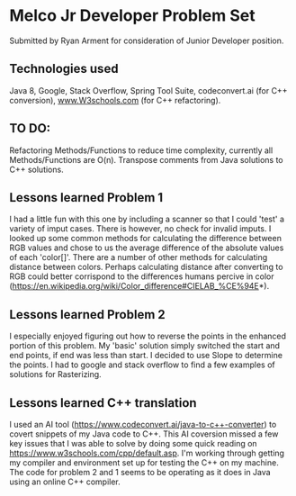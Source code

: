 # Melco Jr Developer Problem Set 
Submitted by Ryan Arment for consideration of Junior Developer position.

## Technologies used
Java 8, Google, Stack Overflow, Spring Tool Suite, codeconvert.ai (for C++ conversion), www.W3schools.com (for C++ refactoring).

## TO DO:
Refactoring Methods/Functions to reduce time complexity, currently all Methods/Functions are O(n).
Transpose comments from Java solutions to C++ solutions.

## Lessons learned Problem 1
I had a little fun with this one by including a scanner so that I could 'test' a variety of imput cases. There is however, no check for invalid imputs.
I looked up some common methods for calculating the difference between RGB values and chose to us the average difference of the absolute values of each 'color[]'. There are a number of other methods for calculating distance between colors. Perhaps calculating distance after converting to RGB could better corrispond to the differences humans percive in color (https://en.wikipedia.org/wiki/Color_difference#CIELAB_%CE%94E*).

## Lessons learned Problem 2
I especially enjoyed figuring out how to reverse the points in the enhanced portion of this problem. My 'basic' solution simply switched the start and end points, if end was less than start. I decided to use Slope to determine the points. I had to google and stack overflow to find a few examples of solutions for Rasterizing.

## Lessons learned C++ translation
I used an AI tool (https://www.codeconvert.ai/java-to-c++-converter) to covert snippets of my Java code to C++. 
This AI coversion missed a few key issues that I was able to solve by doing some quick reading on https://www.w3schools.com/cpp/default.asp.
I'm working through getting my compiler and environment set up for testing the C++ on my machine. 
The code for problem 2 and 1 seems to be operating as it does in Java using an online C++ compiler.

